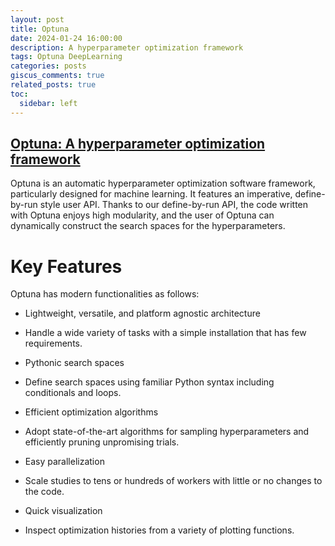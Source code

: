 ```yaml
---
layout: post
title: Optuna
date: 2024-01-24 16:00:00
description: A hyperparameter optimization framework
tags: Optuna DeepLearning 
categories: posts
giscus_comments: true
related_posts: true
toc:
  sidebar: left
---
```



## [Optuna: A hyperparameter optimization framework]("https://optuna.readthedocs.io/en/stable/index.html")
Optuna is an automatic hyperparameter optimization software framework, particularly designed for machine learning. It features an imperative, define-by-run style user API. Thanks to our define-by-run API, the code written with Optuna enjoys high modularity, and the user of Optuna can dynamically construct the search spaces for the hyperparameters.

# Key Features
Optuna has modern functionalities as follows:

- Lightweight, versatile, and platform agnostic architecture

- Handle a wide variety of tasks with a simple installation that has few requirements.

- Pythonic search spaces

- Define search spaces using familiar Python syntax including conditionals and loops.

- Efficient optimization algorithms

- Adopt state-of-the-art algorithms for sampling hyperparameters and efficiently pruning unpromising trials.

- Easy parallelization

- Scale studies to tens or hundreds of workers with little or no changes to the code.

- Quick visualization

- Inspect optimization histories from a variety of plotting functions.